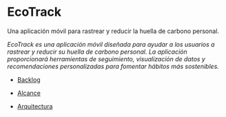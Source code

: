 # EcoTrack

Una aplicación móvil para rastrear y reducir la huella de carbono personal.

*EcoTrack es una aplicación móvil diseñada para ayudar a los usuarios a rastrear y reducir su huella de carbono personal. La aplicación proporcionará herramientas de seguimiento, visualización de datos y recomendaciones personalizadas para fomentar hábitos más sostenibles.*

- [Backlog](backlog.md)
- [Alcance](alcance.md)

- [Arquitectura](arquitectura.md)


